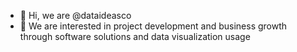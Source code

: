 - 👋 Hi, we are @dataideasco
- 🌱 We are interested in project development and business growth through software solutions and data visualization usage

<!---
dataideasco/dataideasco is a ✨ special ✨ repository because its `README.md` (this file) appears on your GitHub profile.
You can click the Preview link to take a look at your changes.
--->
